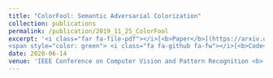 ```yaml
---
title: "ColorFool: Semantic Adversarial Colorization"
collection: publications
permalink: /publication/2019_11_25_ColorFool
excerpt: '<i class="far fa-file-pdf"></i>[<b>Paper</b>](https://arxiv.org/pdf/1911.10891.pdf) 
<span style="color: green"> <i class="fa fa-github fa-fw"></i>[<b>Code</b>](https://github.com/AliShahin/ColorFool) </span> <span style="color: blue"> [<b>Video</b>] </span> (https://www.youtube.com/watch?v=fGw1ZiqOrWo)'
date: 2020-06-14
venue: 'IEEE Conference on Computer Vision and Pattern Recognition <b> (CVPR)</b>'
---
```


